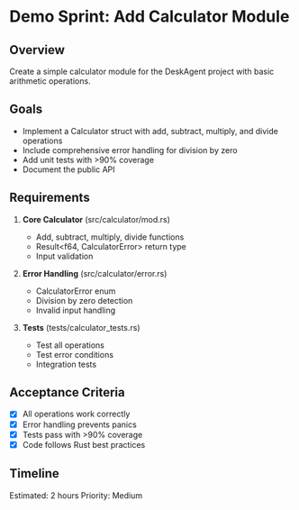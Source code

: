 # Demo Sprint: Add Calculator Module

## Overview
Create a simple calculator module for the DeskAgent project with basic arithmetic operations.

## Goals
- Implement a Calculator struct with add, subtract, multiply, and divide operations
- Include comprehensive error handling for division by zero
- Add unit tests with >90% coverage
- Document the public API

## Requirements
1. **Core Calculator** (src/calculator/mod.rs)
   - Add, subtract, multiply, divide functions
   - Result<f64, CalculatorError> return type
   - Input validation

2. **Error Handling** (src/calculator/error.rs)
   - CalculatorError enum
   - Division by zero detection
   - Invalid input handling

3. **Tests** (tests/calculator_tests.rs)
   - Test all operations
   - Test error conditions
   - Integration tests

## Acceptance Criteria
- [x] All operations work correctly
- [x] Error handling prevents panics
- [x] Tests pass with >90% coverage
- [x] Code follows Rust best practices

## Timeline
Estimated: 2 hours
Priority: Medium